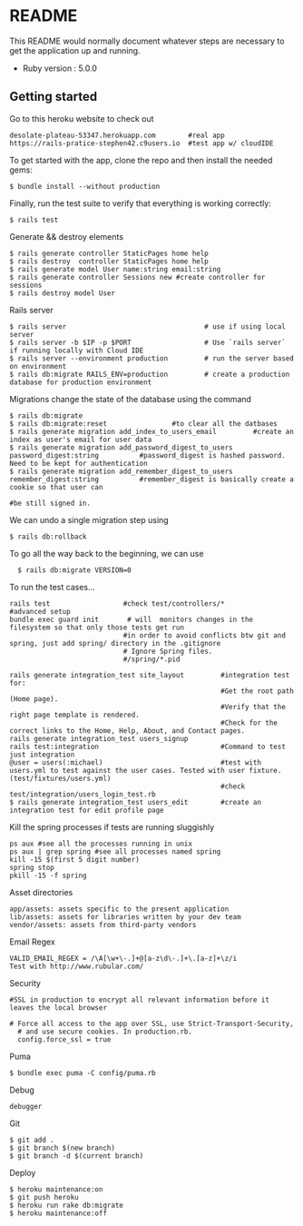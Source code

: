 # README

This README would normally document whatever steps are necessary to get the
application up and running.

* Ruby version : 5.0.0


## Getting started

Go to this heroku website to check out
```
desolate-plateau-53347.herokuapp.com        #real app
https://rails-pratice-stephen42.c9users.io  #test app w/ cloudIDE
```
To get started with the app, clone the repo and then install the needed gems:

```
$ bundle install --without production
```
Finally, run the test suite to verify that everything is working correctly:

```
$ rails test
```

Generate && destroy elements
```
$ rails generate controller StaticPages home help
$ rails destroy  controller StaticPages home help
$ rails generate model User name:string email:string
$ rails generate controller Sessions new #create controller for sessions
$ rails destroy model User

```
Rails server
```
$ rails server                                  # use if using local server
$ rails server -b $IP -p $PORT                  # Use `rails server` if running locally with Cloud IDE
$ rails server --environment production         # run the server based on environment
$ rails db:migrate RAILS_ENV=production         # create a production database for production environment
```

Migrations change the state of the database using the command
```
$ rails db:migrate
$ rails db:migrate:reset                #to clear all the datbases
$ rails generate migration add_index_to_users_email         #create an index as user's email for user data
$ rails generate migration add_password_digest_to_users password_digest:string          #password_digest is hashed password. Need to be kept for authentication
$ rails generate migration add_remember_digest_to_users remember_digest:string          #remember_digest is basically create a cookie so that user can
                                                                                        #be still signed in.
```
We can undo a single migration step using
```
$ rails db:rollback
```
To go all the way back to the beginning, we can use
```
  $ rails db:migrate VERSION=0
```

To run the test cases...
```
rails test                  #check test/controllers/*
#advanced setup
bundle exec guard init       # will  monitors changes in the filesystem so that only those tests get run
                            #in order to avoid conflicts btw git and spring, just add spring/ directory in the .gitignore
                            # Ignore Spring files.
                            #/spring/*.pid

rails generate integration_test site_layout         #integration test for:
                                                    #Get the root path (Home page).
                                                    #Verify that the right page template is rendered.
                                                    #Check for the correct links to the Home, Help, About, and Contact pages.
rails generate integration_test users_signup
rails test:integration                              #Command to test just integration
@user = users(:michael)                             #test with users.yml to test against the user cases. Tested with user fixture. (test/fixtures/users.yml)
                                                    #check test/integration/users_login_test.rb
$ rails generate integration_test users_edit        #create an integration test for edit profile page
``` 
Kill the spring processes if tests are running sluggishly

```
ps aux #see all the processes running in unix
ps aux | grep spring #see all processes named spring
kill -15 $(first 5 digit number)
spring stop
pkill -15 -f spring
```
Asset directories
```
app/assets: assets specific to the present application
lib/assets: assets for libraries written by your dev team
vendor/assets: assets from third-party vendors
```
Email Regex
```
VALID_EMAIL_REGEX = /\A[\w+\-.]+@[a-z\d\-.]+\.[a-z]+\z/i
Test with http://www.rubular.com/
```
Security
```
#SSL in production to encrypt all relevant information before it leaves the local browser

# Force all access to the app over SSL, use Strict-Transport-Security,
  # and use secure cookies. In production.rb.
  config.force_ssl = true

```

Puma
```
$ bundle exec puma -C config/puma.rb
```

Debug
```
debugger
```

Git
```
$ git add .
$ git branch $(new branch)
$ git branch -d $(current branch)
```

Deploy
```
$ heroku maintenance:on
$ git push heroku
$ heroku run rake db:migrate
$ heroku maintenance:off

```
